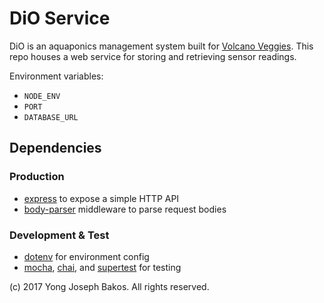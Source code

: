 # DiO Service

DiO is an aquaponics management system built for [Volcano Veggies](http://www.volcanoveggies.com). This repo houses a web service for storing and retrieving sensor readings.

Environment variables:

* `NODE_ENV`
* `PORT`
* `DATABASE_URL`

## Dependencies

### Production

* [express](https://expressjs.com) to expose a simple HTTP API
* [body-parser](https://github.com/expressjs/body-parser) middleware to parse request bodies

### Development & Test

* [dotenv](https://www.npmjs.com/package/dotenv) for environment config
* [mocha](https://mochajs.org), [chai](http://chaijs.com/), and [supertest](https://www.npmjs.com/package/supertest) for testing

(c) 2017 Yong Joseph Bakos. All rights reserved.

